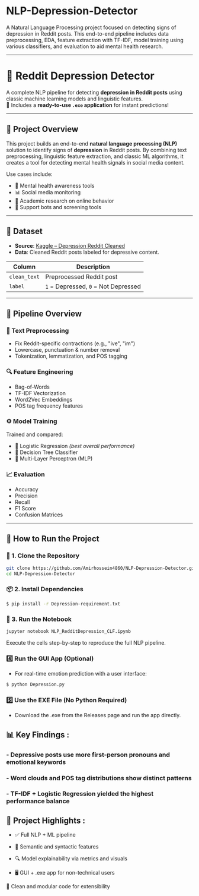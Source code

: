 # NLP-Depression-Detector
A Natural Language Processing project focused on detecting signs of depression in Reddit posts. This end-to-end pipeline includes data preprocessing, EDA, feature extraction with TF-IDF, model training using various classifiers, and evaluation to aid mental health research.

---

# 🧠 Reddit Depression Detector  
A complete NLP pipeline for detecting **depression in Reddit posts** using classic machine learning models and linguistic features.  
🧩 Includes a **ready-to-use `.exe` application** for instant predictions!

---

## 🌟 Project Overview

This project builds an end-to-end **natural language processing (NLP)** solution to identify signs of **depression** in Reddit posts. By combining text preprocessing, linguistic feature extraction, and classic ML algorithms, it creates a tool for detecting mental health signals in social media content.

Use cases include:

- 🧠 Mental health awareness tools  
- 📊 Social media monitoring  
- 🧪 Academic research on online behavior  
- 💬 Support bots and screening tools

---

## 📂 Dataset

- **Source**: [Kaggle – Depression Reddit Cleaned](https://www.kaggle.com/datasets/infamouscoder/depression-reddit-cleaned)  
- **Data**: Cleaned Reddit posts labeled for depressive content.

| Column         | Description                          |
|----------------|--------------------------------------|
| `clean_text`   | Preprocessed Reddit post             |
| `label`        | `1` = Depressed, `0` = Not Depressed |

---

## 🔄 Pipeline Overview

### 🧹 Text Preprocessing
- Fix Reddit-specific contractions (e.g., "ive", "im")  
- Lowercase, punctuation & number removal  
- Tokenization, lemmatization, and POS tagging

### 🔍 Feature Engineering
- Bag-of-Words  
- TF-IDF Vectorization  
- Word2Vec Embeddings  
- POS tag frequency features

### ⚙️ Model Training
Trained and compared:
- 🔹 Logistic Regression *(best overall performance)*  
- 🔸 Decision Tree Classifier  
- 🔹 Multi-Layer Perceptron (MLP)

### 📈 Evaluation
- Accuracy  
- Precision  
- Recall  
- F1 Score  
- Confusion Matrices

---

## 🚀 How to Run the Project

### 🔧 1. Clone the Repository

```bash
git clone https://github.com/Amirhossein4860/NLP-Depression-Detector.git
cd NLP-Depression-Detector
```

### 📦 2. Install Dependencies

```bash
$ pip install -r Depression-requirement.txt
```

### 📓 3. Run the Notebook

```bash
jupyter notebook NLP_RedditDepression_CLF.ipynb
```
Execute the cells step-by-step to reproduce the full NLP pipeline.

### 4️⃣ Run the GUI App (Optional)
- For real-time emotion prediction with a user interface:
```sh
$ python Depression.py
```

### **5️⃣ Use the EXE File (No Python Required)**
- Download the .exe from the Releases page and run the app directly.

## 📊 Key Findings :

### - Depressive posts use more first-person pronouns and emotional keywords

### - Word clouds and POS tag distributions show distinct patterns

### - **TF-IDF + Logistic Regression yielded the highest performance balance**

## 🎨 Project Highlights :

- ✅ Full NLP + ML pipeline

- 📎 Semantic and syntactic features

- 🔍 Model explainability via metrics and visuals

- 🖥️ GUI + .exe app for non-technical users

🧾 Clean and modular code for extensibility

